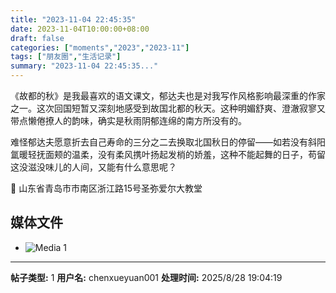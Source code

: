 ```yaml
---
title: "2023-11-04 22:45:35"
date: 2023-11-04T10:00:00+08:00
draft: false
categories: ["moments","2023","2023-11"]
tags: ["朋友圈","生活记录"]
summary: "2023-11-04 22:45:35..."
---
```


《故都的秋》是我最喜欢的语文课文，郁达夫也是对我写作风格影响最深重的作家之一。这次回国短暂又深刻地感受到故国北都的秋天。这种明媚舒爽、澄澈寂寥又带点懒倦撩人的韵味，确实是秋雨阴郁连绵的南方所没有的。

难怪郁达夫愿意折去自己寿命的三分之二去换取北国秋日的停留——如若没有斜阳氲暖轻抚面颊的温柔，没有柔风携叶扬起发梢的娇羞，这种不能起舞的日子，苟留这没滋没味儿的人间，又能有什么意思呢？

📍 山东省青岛市市南区浙江路15号圣弥爱尔大教堂

## 媒体文件

- ![Media 1](/Moments/photos/2023-11-04/202311042245350.jpg)

---

**帖子类型:** 1
**用户名:** chenxueyuan001
**处理时间:** 2025/8/28 19:04:19